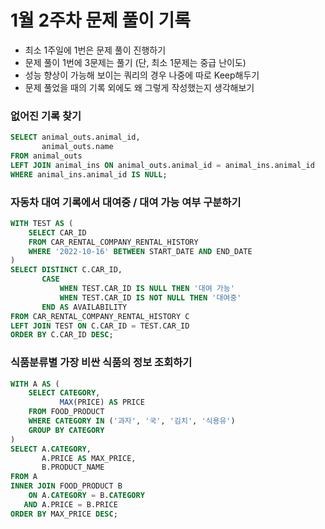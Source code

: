 # 1월 2주차 문제 풀이 기록

- 최소 1주일에 1번은 문제 풀이 진행하기
- 문제 풀이 1번에 3문제는 풀기 (단, 최소 1문제는 중급 난이도)
- 성능 향상이 가능해 보이는 쿼리의 경우 나중에 따로 Keep해두기
- 문제 풀었을 때의 기록 외에도 왜 그렇게 작성했는지 생각해보기

### 없어진 기록 찾기

```sql
SELECT animal_outs.animal_id, 
       animal_outs.name
FROM animal_outs 
LEFT JOIN animal_ins ON animal_outs.animal_id = animal_ins.animal_id
WHERE animal_ins.animal_id IS NULL;

```

### 자동차 대여 기록에서 대여중 / 대여 가능 여부 구분하기

```sql
WITH TEST AS (
    SELECT CAR_ID
    FROM CAR_RENTAL_COMPANY_RENTAL_HISTORY
    WHERE '2022-10-16' BETWEEN START_DATE AND END_DATE
)
SELECT DISTINCT C.CAR_ID,
       CASE 
           WHEN TEST.CAR_ID IS NULL THEN '대여 가능'
           WHEN TEST.CAR_ID IS NOT NULL THEN '대여중'
       END AS AVAILABILITY
FROM CAR_RENTAL_COMPANY_RENTAL_HISTORY C
LEFT JOIN TEST ON C.CAR_ID = TEST.CAR_ID
ORDER BY C.CAR_ID DESC;

```

### 식품분류별 가장 비싼 식품의 정보 조회하기

```sql
WITH A AS (
    SELECT CATEGORY, 
           MAX(PRICE) AS PRICE
    FROM FOOD_PRODUCT
    WHERE CATEGORY IN ('과자', '국', '김치', '식용유')
    GROUP BY CATEGORY
)
SELECT A.CATEGORY, 
       A.PRICE AS MAX_PRICE, 
       B.PRODUCT_NAME
FROM A
INNER JOIN FOOD_PRODUCT B 
    ON A.CATEGORY = B.CATEGORY
   AND A.PRICE = B.PRICE
ORDER BY MAX_PRICE DESC;

```